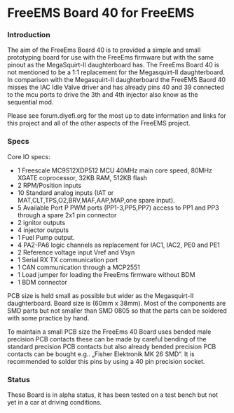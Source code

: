 # FreeEMS Board 40 for FreeEMS


### Introduction

The aim of the FreeEms Board 40 is to provided a simple and small prototyping board for use with the FreeEms firmware but with the same pinout as the MegaSquirt-II daughterboard has. The FreeEms Board 40 is not mentioned to be a 1:1 replacement for the Megasquirt-II daughterboard. In comparison with the Megasquirt-II daughterboard the FreeEMS Baord 40 misses the IAC Idle Valve driver and has already pins 40 and 39 connected to the mcu ports to drive the 3th and 4th injector also know as the sequential mod.

Please see forum.diyefi.org for the most up to date information and links for this project and all of the other aspects of the FreeEMS project.

### Specs

Core IO specs:

 * 1  Freescale MC9S12XDP512 MCU 40MHz main core speed, 80MHz XGATE coprocessor, 32KB RAM, 512KB flash
 * 2  RPM/Position inputs
 * 10 Standard analog inputs (IAT or MAT,CLT,TPS,O2,BRV,MAF,AAP,MAP,one spare input).
 * 5  Available Port P PWM ports (PP1-3,PP5,PP7) access to PP1 and PP3 through a spare 2x1 pin connector
 * 2  ignitor outputs 
 * 4  injector outputs
 * 1  Fuel Pump output.
 * 4  PA2-PA6 logic channels as replacement for IAC1, IAC2, PE0 and PE1
 * 2  Reference voltage input Vref and Vsyn
 * 1  Serial RX TX communication port
 * 1  CAN communication through a MCP2551
 * 1  Load jumper for loading the FreeEms firmware without BDM
 * 1  BDM connector 

PCB size is held small as possible but wider as the Megasquirt-II daughterboard. Board size is (60mm x 38mm).  Most of the components are SMD parts but not smaller than SMD 0805 so that the parts can be soldered with some practice by hand. 

To maintain a small PCB size the FreeEms 40 Board uses bended male precision PCB contacts these can be made by careful bending of the standard precision PCB contacts but also already bended precision PCB contacts can be bought e.g.. „Fisher Elektronik MK 26 SMD“. It is recommended to solder this pins by using a 40 pin precision socket. 

### Status

These Board is in alpha status, it has been tested on a test bench but not yet in a car at driving conditions. 


